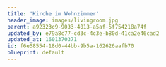 ```yaml
---
title: 'Kirche im Wohnzimmer'
header_image: images/livingroom.jpg
parent: a92323c9-9033-4013-a5af-5f754218a74f
updated_by: e79a8c77-cd3c-4c3e-b80d-41ca2e46cad2
updated_at: 1601370371
id: f6e58554-18d0-44bb-9b5a-162626aafb70
blueprint: default
---
```

